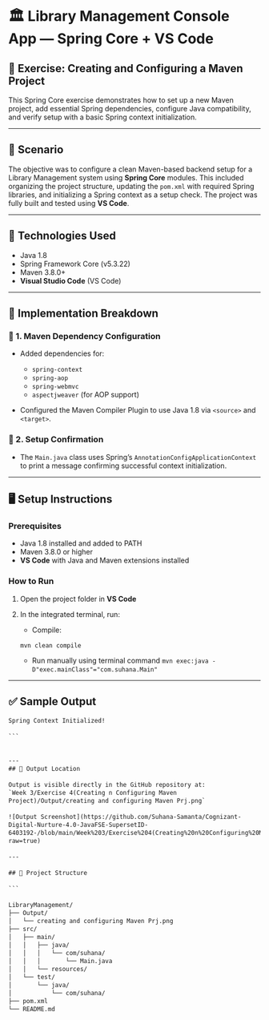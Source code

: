 
# 🏛️ Library Management Console App — Spring Core + VS Code

## 📌 Exercise: Creating and Configuring a Maven Project

This Spring Core exercise demonstrates how to set up a new Maven project, add essential Spring dependencies, configure Java compatibility, and verify setup with a basic Spring context initialization.

---

## 📘 Scenario

The objective was to configure a clean Maven-based backend setup for a Library Management system using **Spring Core** modules. This included organizing the project structure, updating the `pom.xml` with required Spring libraries, and initializing a Spring context as a setup check. The project was fully built and tested using **VS Code**.

---

## 🧰 Technologies Used

- Java 1.8  
- Spring Framework Core (v5.3.22)  
- Maven 3.8.0+  
- **Visual Studio Code** (VS Code)

---

## 🧪 Implementation Breakdown

### 🔹 1. Maven Dependency Configuration

- Added dependencies for:
  - `spring-context`  
  - `spring-aop`  
  - `spring-webmvc`  
  - `aspectjweaver` (for AOP support)

- Configured the Maven Compiler Plugin to use Java 1.8 via `<source>` and `<target>`.

### 🔹 2. Setup Confirmation

- The `Main.java` class uses Spring’s `AnnotationConfigApplicationContext` to print a message confirming successful context initialization.

---

## 🖥️ Setup Instructions

### Prerequisites

- Java 1.8 installed and added to PATH  
- Maven 3.8.0 or higher  
- **VS Code** with Java and Maven extensions installed  

### How to Run

1. Open the project folder in **VS Code**  
2. In the integrated terminal, run:

   - Compile:
   ```
   mvn clean compile
   ````

   - Run manually using terminal command `mvn exec:java -D"exec.mainClass"="com.suhana.Main"`

---

## ✅ Sample Output

````
Spring Context Initialized!

```


---
## 📁 Output Location

Output is visible directly in the GitHub repository at:  
`Week 3/Exercise 4(Creating n Configuring Maven Project)/Output/creating and configuring Maven Prj.png`

![Output Screenshot](https://github.com/Suhana-Samanta/Cognizant-Digital-Nurture-4.0-JavaFSE-SupersetID-6403192-/blob/main/Week%203/Exercise%204(Creating%20n%20Configuring%20Maven%20Project)/Output/creating%20and%20configuring%20Maven%20Prj.png?raw=true)

---

## 🧩 Project Structure

```

LibraryManagement/
├── Output/
│   └── creating and configuring Maven Prj.png
├── src/
│   ├── main/
│   │   ├── java/
│   │   │   └── com/suhana/
│   │   │       └── Main.java
│   │   └── resources/
│   └── test/
│       └── java/
│           └── com/suhana/
├── pom.xml
└── README.md

